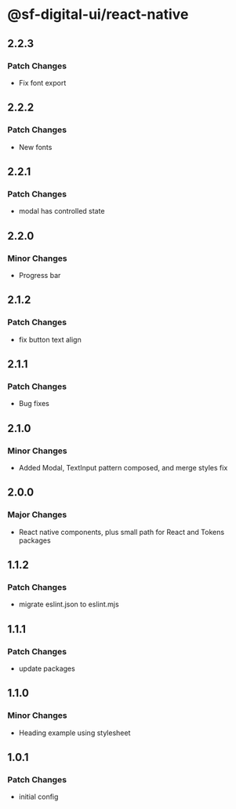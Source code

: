 # @sf-digital-ui/react-native

## 2.2.3

### Patch Changes

- Fix font export

## 2.2.2

### Patch Changes

- New fonts

## 2.2.1

### Patch Changes

- modal has controlled state

## 2.2.0

### Minor Changes

- Progress bar

## 2.1.2

### Patch Changes

- fix button text align

## 2.1.1

### Patch Changes

- Bug fixes

## 2.1.0

### Minor Changes

- Added Modal, TextInput pattern composed, and merge styles fix

## 2.0.0

### Major Changes

- React native components, plus small path for React and Tokens packages

## 1.1.2

### Patch Changes

- migrate eslint.json to eslint.mjs

## 1.1.1

### Patch Changes

- update packages

## 1.1.0

### Minor Changes

- Heading example using stylesheet

## 1.0.1

### Patch Changes

- initial config
